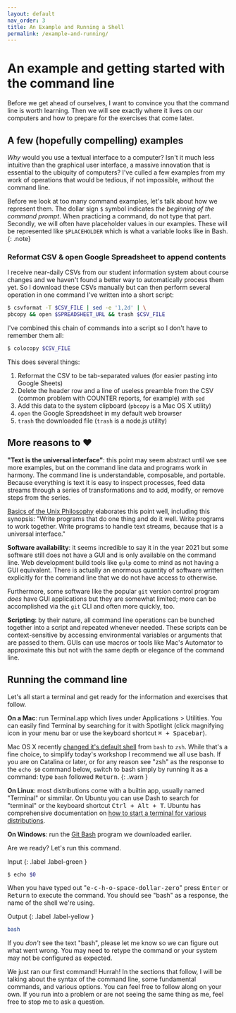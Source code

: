 ```yaml
---
layout: default
nav_order: 3
title: An Example and Running a Shell
permalink: /example-and-running/
---
```


# An example and getting started with the command line

Before we get ahead of ourselves, I want to convince you that the command line is worth learning. Then we will see exactly where it lives on our computers and how to prepare for the exercises that come later.

## A few (hopefully compelling) examples

_Why_ would you use a textual interface to a computer? Isn't it much less intuitive than the graphical user interface, a massive innovation that is essential to the ubiquity of computers? I've culled a few examples from my work of operations that would be tedious, if not impossible, without the command line.

Before we look at too many command examples, let's talk about how we represent them. The dollar sign `$` symbol indicates _the beginning of the command prompt_. When practicing a command, do not type that part. Secondly, we will often have placeholder values in our examples. These will be represented like `$PLACEHOLDER` which is what a variable looks like in Bash.
{: .note}

### Reformat CSV & open Google Spreadsheet to append contents

I receive near-daily CSVs from our student information system about course
changes and we haven't found a better way to automatically process them yet. So
I download these CSVs manually but can then perform several operation in one
command I've written into a short script:

```sh
$ csvformat -T $CSV_FILE | sed -e '1,2d' | \
pbcopy && open $SPREADSHEET_URL && trash $CSV_FILE
```

I've combined this chain of commands into a script so I don't have to remember them all:

```sh
$ colocopy $CSV_FILE
```

This does several things:

1. Reformat the CSV to be tab-separated values (for easier pasting into Google Sheets)
1. Delete the header row and a line of useless preamble from the CSV (common problem with COUNTER reports, for example) with `sed`
1. Add this data to the system clipboard (`pbcopy` is a Mac OS X utility)
1. `open` the Google Spreadsheet in my default web browser
1. `trash` the downloaded file (`trash` is a node.js utility)

## More reasons to ❤️

**"Text is the universal interface"**: this point may seem abstract until we see more examples, but on the command line data and programs work in harmony. The command line is understandable, composable, and portable. Because everything is text it is easy to inspect processes, feed data streams through a series of transformations and to add, modify, or remove steps from the series.

[Basics of the Unix Philosophy](https://homepage.cs.uri.edu/~thenry/resources/unix_art/ch01s06.html) elaborates this point well, including this synopsis: "Write programs that do one thing and do it well. Write programs to work together. Write programs to handle text streams, because that is a universal interface."

**Software availability**: it seems incredible to say it in the year 2021 but some software still does not have a GUI and is only available on the command line. Web development build tools like `gulp` come to mind as not having a GUI equivalent. There is actually an enormous quantity of software written explicitly for the command line that we do not have access to otherwise.

Furthermore, some software like the popular `git` version control program _does_ have GUI applications but they are somewhat limited; more can be accomplished via the `git` CLI and often more quickly, too.

**Scripting**: by their nature, all command line operations can be bunched together into a script and repeated whenever needed. These scripts can be context-sensitive by accessing environmental variables or arguments that are passed to them. GUIs can use macros or tools like Mac's Automator to approximate this but not with the same depth or elegance of the command line.

## Running the command line

Let's all start a terminal and get ready for the information and exercises that follow.

**On a Mac**: run Terminal.app which lives under Applications > Utilities. You can easily find Terminal by searching for it with Spotlight (click magnifying icon in your menu bar or use the keyboard shortcut <kbd>⌘ + Spacebar</kbd>).

Mac OS X recently [changed it's default shell](https://support.apple.com/en-us/HT208050) from `bash` to `zsh`. While that's a fine choice, to simplify today's workshop I recommend we all use bash. If you are on Catalina or later, or for any reason see "zsh" as the response to the `echo $0` command below, switch to bash simply by running it as a command: type `bash` followed <kbd>Return</kbd>.
{: .warn }

**On Linux**: most distributions come with a builtin app, usually named "Terminal" or simmilar. On Ubuntu you can use Dash to search for "terminal" or the keyboard shortcut <kbd>Ctrl + Alt + T</kbd>. Ubuntu has comprehensive documentation on [how to start a terminal for various distributions](https://help.ubuntu.com/community/UsingTheTerminal#Starting_a_terminal).

**On Windows**: run the [Git Bash](https://gitforwindows.org) program we downloaded earlier.

Are we ready? Let's run this command.

Input
{: .label .label-green }
```sh
$ echo $0
```

When you have typed out "<kbd>e-c-h-o-space-dollar-zero</kbd>" press <kbd>Enter</kbd> or <kbd>Return</kbd> to execute the command. You should see "bash" as a response, the name of the shell we're using.

Output
{: .label .label-yellow }
```sh
bash
```

If you _don't_ see the text "bash", please let me know so we can figure out what went wrong. You may need to retype the command or your system may not be configured as expected.

We just ran our first command! Hurrah! In the sections that follow, I will be talking about the syntax of the command line, some fundamental commands, and various options. You can feel free to follow along on your own. If you run into a problem or are not seeing the same thing as me, feel free to stop me to ask a question.
